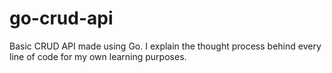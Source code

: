 # go-crud-api
Basic CRUD API made using Go. I explain the thought process behind every line of
code for my own learning purposes. 
